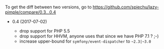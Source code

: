 To get the diff between two versions, go to https://github.com/spiechu/lazy-pimple/compare/0.3...0.4

* 0.4 (2017-07-02)

  * drop support for PHP 5.5
  * drop support for HHVM, anyone uses that since we have PHP 7.1 ? ;-)
  * increase upper-bound for `symfony/event-dispatcher` to `~2.3|~3.0`
